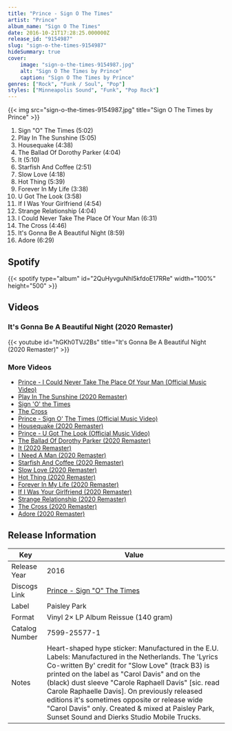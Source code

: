 ```yaml
---
title: "Prince - Sign O The Times"
artist: "Prince"
album_name: "Sign O The Times"
date: 2016-10-21T17:28:25.000000Z
release_id: "9154987"
slug: "sign-o-the-times-9154987"
hideSummary: true
cover:
    image: "sign-o-the-times-9154987.jpg"
    alt: "Sign O The Times by Prince"
    caption: "Sign O The Times by Prince"
genres: ["Rock", "Funk / Soul", "Pop"]
styles: ["Minneapolis Sound", "Funk", "Pop Rock"]
---
```


{{< img src="sign-o-the-times-9154987.jpg" title="Sign O The Times by Prince" >}}

<!-- section break -->

1. Sign "O" The Times (5:02)
2. Play In The Sunshine (5:05)
3. Housequake (4:38)
4. The Ballad Of Dorothy Parker (4:04)
5. It (5:10)
6. Starfish And Coffee (2:51)
7. Slow Love (4:18)
8. Hot Thing (5:39)
9. Forever In My Life (3:38)
10. U Got The Look (3:58)
11. If I Was Your Girlfriend (4:54)
12. Strange Relationship (4:04)
13. I Could Never Take The Place Of Your Man (6:31)
14. The Cross (4:46)
15. It's Gonna Be A Beautiful Night (8:59)
16. Adore (6:29)

<!-- section break -->


## Spotify
{{< spotify type="album" id="2QuHyvguNhl5kfdoE17RRe" width="100%" height="500" >}}



## Videos
### It's Gonna Be A Beautiful Night (2020 Remaster)
{{< youtube id="hGKh0TVJ2Bs" title="It's Gonna Be A Beautiful Night (2020 Remaster)" >}}<br>

### More Videos

- [Prince - I Could Never Take The Place Of Your Man (Official Music Video)](https://www.youtube.com/watch?v=t5Px4jY1TVc)
- [Play In The Sunshine (2020 Remaster)](https://www.youtube.com/watch?v=TNPg22bMiZc)
- [Sign 'O' the Times](https://www.youtube.com/watch?v=ySAobTZLpD4)
- [The Cross](https://www.youtube.com/watch?v=_REFPbBnGJk)
- [Prince - Sign O' The Times (Official Music Video)](https://www.youtube.com/watch?v=8EdxM72EZ94)
- [Housequake (2020 Remaster)](https://www.youtube.com/watch?v=t3sBMaDMCrk)
- [Prince - U Got The Look (Official Music Video)](https://www.youtube.com/watch?v=_jCuroTbqBI)
- [The Ballad Of Dorothy Parker (2020 Remaster)](https://www.youtube.com/watch?v=Zf59l6Mzcyw)
- [It (2020 Remaster)](https://www.youtube.com/watch?v=3O5rUawh7nE)
- [I Need A Man (2020 Remaster)](https://www.youtube.com/watch?v=wAxs80qKgYY)
- [Starfish And Coffee (2020 Remaster)](https://www.youtube.com/watch?v=k2bVblHPLwE)
- [Slow Love (2020 Remaster)](https://www.youtube.com/watch?v=6CljMchARyg)
- [Hot Thing (2020 Remaster)](https://www.youtube.com/watch?v=jyTrLiL9E-A)
- [Forever In My Life (2020 Remaster)](https://www.youtube.com/watch?v=qBLhNOSATjI)
- [If I Was Your Girlfriend (2020 Remaster)](https://www.youtube.com/watch?v=6gVIHsgiKb0)
- [Strange Relationship (2020 Remaster)](https://www.youtube.com/watch?v=8ejxV690HeA)
- [The Cross (2020 Remaster)](https://www.youtube.com/watch?v=D9s2nqF4hOI)
- [Adore (2020 Remaster)](https://www.youtube.com/watch?v=v8fLjiar1c8)


## Release Information
|  Key           | Value                                                |
| ---------------| ---------------------------------------------------- |
| Release Year   | 2016                                   |
| Discogs Link   | [Prince - Sign "O" The Times](https://www.discogs.com/release/9154987-Prince-Sign-O-The-Times) |
| Label          | Paisley Park |
| Format         | Vinyl 2× LP Album Reissue (140 gram) |
| Catalog Number | 7599-25577-1 |
| Notes | Heart-shaped hype sticker: Manufactured in the E.U.  Labels: Manufactured in the Netherlands.  The 'Lyrics Co-written By' credit for "Slow Love" (track B3) is printed on the label as "Carol Davis" and on the (black) dust sleeve "Carole Raphaell Davis" [sic. read Carole Raphaelle Davis]. On previously released editions it's sometimes opposite or release wide "Carol Davis" only.  Created & mixed at Paisley Park, Sunset Sound and Dierks Studio Mobile Trucks. |